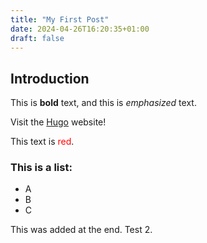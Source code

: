 ```yaml
---
title: "My First Post"
date: 2024-04-26T16:20:35+01:00
draft: false
---
```

## Introduction

This is **bold** text, and this is *emphasized* text.

Visit the [Hugo](https://gohugo.io) website!

This text is <span style="color:red">red</span>.
### This is a list:
* A
* B
* C

This was added at the end. Test 2.